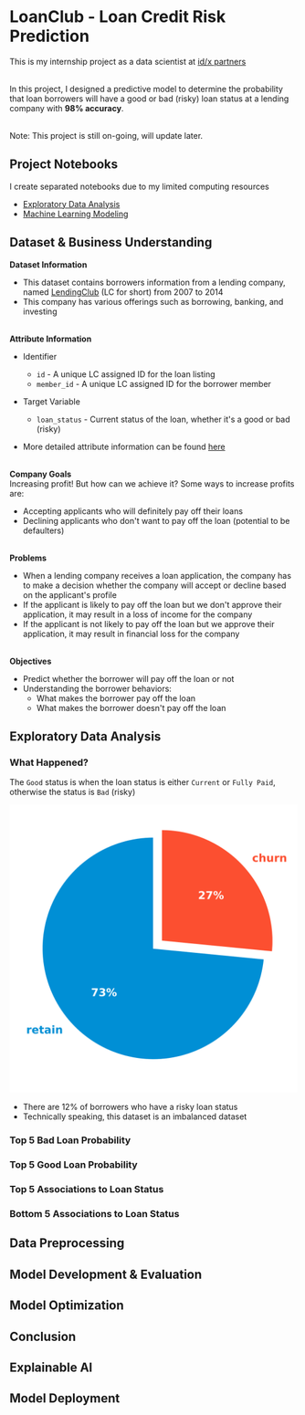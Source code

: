 # LoanClub - Loan Credit Risk Prediction

This is my internship project as a data scientist at [id/x partners](https://idxpartners.com/)
<br><br>

In this project, I designed a predictive model to determine the probability that loan borrowers will have a good or bad (risky) loan status at a lending company with **98% accuracy**.
<br><br>

Note: This project is still on-going, will update later.

## Project Notebooks

I create separated notebooks due to my limited computing resources
- [Exploratory Data Analysis](https://github.com/adhang/learn-data-science/blob/main/LendingClub_Loan_Credit_EDA.ipynb)
- [Machine Learning Modeling](https://github.com/adhang/learn-data-science/blob/main/LendingClub_Loan_Credit.ipynb)

## Dataset & Business Understanding

**Dataset Information**
- This dataset contains borrowers information from a lending company, named [LendingClub](https://www.lendingclub.com/) (LC for short) from 2007 to 2014
- This company has various offerings such as borrowing, banking, and investing
<br><br>

**Attribute Information**
- Identifier
	- `id` - A unique LC assigned ID for the loan listing
	- `member_id` - A unique LC assigned ID for the borrower member

- Target Variable
	- `loan_status` - Current status of the loan, whether it's a good or bad (risky)

- More detailed attribute information can be found [here](https://resources.lendingclub.com/LCDataDictionary.xlsx)
<br><br>

**Company Goals**<br>
Increasing profit! But how can we achieve it? Some ways to increase profits are:
- Accepting applicants who will definitely pay off their loans
- Declining applicants who don't want to pay off the loan (potential to be defaulters)
<br><br>

**Problems**
- When a lending company receives a loan application, the company has to make a decision whether the company will accept or decline based on the applicant's profile
- If the applicant is likely to pay off the loan but we don't approve their application, it may result in a loss of income for the company
- If the applicant is not likely to pay off the loan but we approve their application, it may result in financial loss for the company
<br><br>

**Objectives**
- Predict whether the borrower will pay off the loan or not
- Understanding the borrower behaviors:
  - What makes the borrower pay off the loan
  - What makes the borrower doesn't pay off the loan

## Exploratory Data Analysis

### What Happened?

The `Good` status is when the loan status is either `Current` or `Fully Paid`, otherwise the status is `Bad` (risky)

<img class="img-modal-src" src="project-telco-customer-churn/target-distribution.svg" alt="Target Distribution">

- There are 12% of borrowers who have a risky loan status
- Technically speaking, this dataset is an imbalanced dataset

### Top 5 Bad Loan Probability

### Top 5 Good Loan Probability

### Top 5 Associations to Loan Status

### Bottom 5 Associations to Loan Status

## Data Preprocessing

## Model Development & Evaluation

## Model Optimization

## Conclusion

## Explainable AI

## Model Deployment
